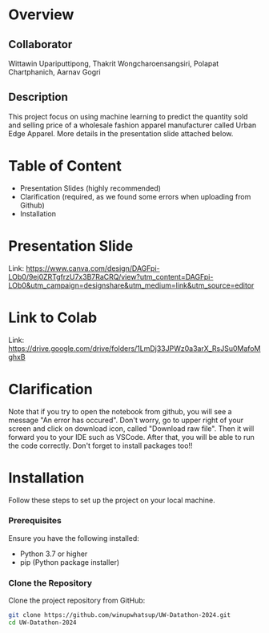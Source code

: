 # Overview
## Collaborator 
Wittawin Upariputtipong, Thakrit Wongcharoensangsiri, Polapat Chartphanich, Aarnav Gogri
## Description 
This project focus on using machine learning to predict the quantity sold and selling price of a wholesale fashion apparel manufacturer called Urban Edge Apparel. More details in the presentation slide attached below. 
# Table of Content
- Presentation Slides (highly recommended)
- Clarification (required, as we found some errors when uploading from Github)
- Installation 
# Presentation Slide
Link: https://www.canva.com/design/DAGFpi-LOb0/9ej0ZRTgfrzU7x3B7RaCRQ/view?utm_content=DAGFpi-LOb0&utm_campaign=designshare&utm_medium=link&utm_source=editor
# Link to Colab 
Link: https://drive.google.com/drive/folders/1LmDj33JPWz0a3arX_RsJSu0MafoMghxB
# Clarification
Note that if you try to open the notebook from github, you will see a message "An error has occured". Don't worry, go to upper right of your screen and click on download icon, called "Download raw file". Then it will forward you to your IDE such as VSCode. After that, you will be able to run the code correctly. Don't forget to install packages too!!
# Installation 
Follow these steps to set up the project on your local machine.

### Prerequisites

Ensure you have the following installed:
- Python 3.7 or higher
- pip (Python package installer)

### Clone the Repository

Clone the project repository from GitHub:

```bash
git clone https://github.com/winupwhatsup/UW-Datathon-2024.git
cd UW-Datathon-2024










